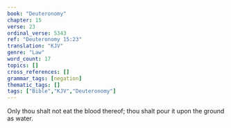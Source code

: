 ```yaml
---
book: "Deuteronomy"
chapter: 15
verse: 23
ordinal_verse: 5343
ref: "Deuteronomy 15:23"
translation: "KJV"
genre: "Law"
word_count: 17
topics: []
cross_references: []
grammar_tags: [negation]
thematic_tags: []
tags: ["Bible","KJV","Deuteronomy"]
---
```

Only thou shalt not eat the blood thereof; thou shalt pour it upon the ground as water.
